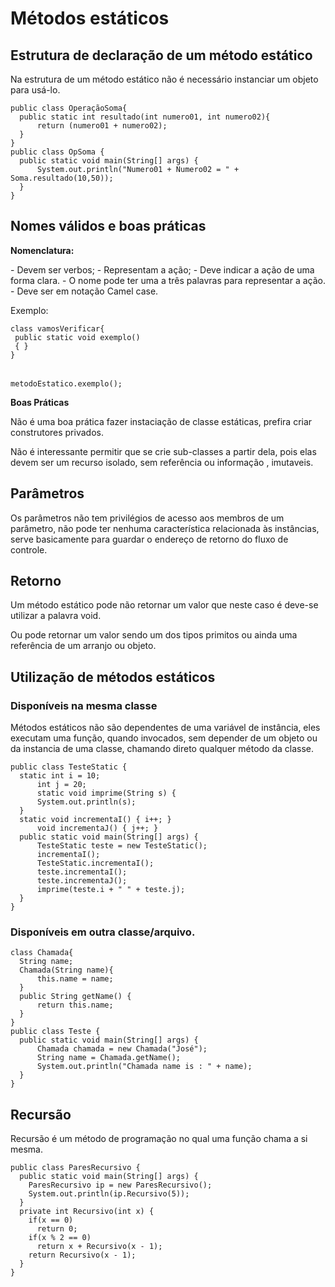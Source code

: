 <h1>Métodos estáticos</h1>
<h2>Estrutura de declaração de um método estático</h2>
<p>Na estrutura de um método estático não é necessário instanciar um objeto para usá-lo.</p>

<pre>
<code>public class OperaçãoSoma{</code>
<code>  public static int resultado(int numero01, int numero02){</code>
<code>		return (numero01 + numero02);</code>
<code>  }</code>
<code>}</code>
<code>public class OpSoma {</code>
<code>  public static void main(String[] args) {</code>
<code>		System.out.println("Numero01 + Numero02 = " + Soma.resultado(10,50));</code>
<code>  }</code>
<code>}</code>
</pre>

<h2>Nomes válidos e boas práticas</h2>
<p><b>Nomenclatura:</b></p>
<p>- Devem ser verbos;
- Representam a ação;
- Deve indicar a ação de uma forma clara.
- O nome pode ter uma a três palavras para representar a ação.
- Deve ser em notação Camel case.</p>

<p>Exemplo:</P>
<pre>
<code>class vamosVerificar{</code>
<code> public static void exemplo()</code>
<code> { }</code>
<code>}</code>
<br>
<code>metodoEstatico.exemplo();</code>
</pre>

<p><b>Boas Práticas</b></p>
<p>Não é uma boa prática fazer instaciação de classe estáticas, prefira criar construtores privados.</p>
<p>Não é interessante permitir que se crie sub-classes a partir dela, pois elas devem ser um recurso isolado, sem referência ou informação , imutaveis.</p>

<h2>Parâmetros</h2>
<p>Os parâmetros não tem privilégios de acesso aos membros de um parâmetro, não pode ter nenhuma característica relacionada às instâncias, serve basicamente para guardar o endereço de retorno do fluxo de controle.</p>

<h2>Retorno</h2>
<p>Um método estático pode não retornar um valor que neste caso é deve-se utilizar a palavra void.</p>
<p>Ou pode retornar um valor sendo um dos tipos primitos ou ainda uma referência de um arranjo ou objeto.</p>

<h2>Utilização de métodos estáticos</h2>
<h3>Disponíveis na mesma classe</h3>
<p>Métodos estáticos não são dependentes de uma variável de instância, eles executam uma função, quando invocados, sem depender de um objeto ou da instancia de uma classe, chamando direto qualquer método da classe.</p>

<pre>
<code>public class TesteStatic {</code>
<code>	static int i = 10;</code>
<code>		int j = 20;</code>
<code>		static void imprime(String s) {</code>
<code>		System.out.println(s);</code>
<code>	}</code>
<code>	static void incrementaI() { i++; }</code>
<code>		void incrementaJ() { j++; }</code>
<code>	public static void main(String[] args) {</code>
<code>		TesteStatic teste = new TesteStatic();</code>
<code>		incrementaI();</code>
<code>		TesteStatic.incrementaI();</code>
<code>		teste.incrementaI();</code>
<code>		teste.incrementaJ();</code>
<code>		imprime(teste.i + " " + teste.j);</code>
<code>	}</code>
<code>}</code>
</pre>

<h3>Disponíveis em outra classe/arquivo.</h3>
<pre>
<code>class Chamada{</code>
<code>	String name;</code>
<code>	Chamada(String name){</code>
<code>		this.name = name;</code>
<code>	}</code>
<code>	public String getName() {</code>
<code>		return this.name;</code>
<code>	}</code>
<code>}</code>
<code>public class Teste {</code>
<code>	public static void main(String[] args) {</code>
<code>		Chamada chamada = new Chamada("José");</code>
<code>		String name = Chamada.getName();</code>
<code>		System.out.println("Chamada name is : " + name);</code>
<code>	}</code>
<code>}</code>
</pre>


<h2>Recursão</h2>
<p>Recursão é um método de programação no qual uma função chama a si mesma.</p>
<pre>
<code>public class ParesRecursivo {</code>
<code>  public static void main(String[] args) {</code>
<code>    ParesRecursivo ip = new ParesRecursivo();</code>
<code>    System.out.println(ip.Recursivo(5));</code>
<code>  }</code>
<code>  private int Recursivo(int x) {</code>
<code>    if(x == 0)</code>
<code>      return 0;</code>
<code>    if(x % 2 == 0)</code>
<code>      return x + Recursivo(x - 1);</code>
<code>    return Recursivo(x - 1);</code>
<code>  }</code>
<code>}</code>
</pre>
